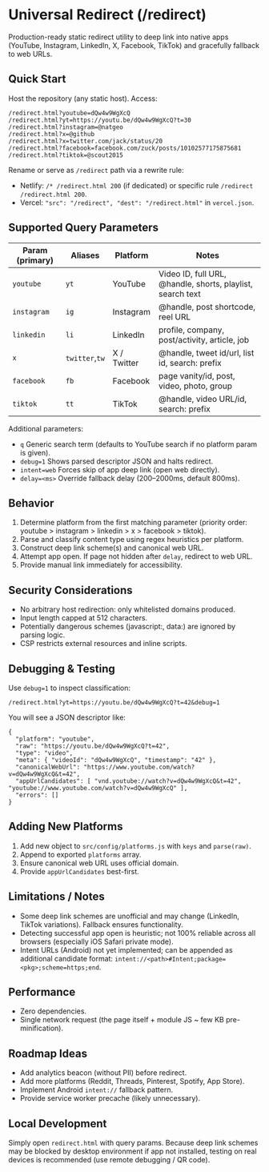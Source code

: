 # Universal Redirect (/redirect)

Production-ready static redirect utility to deep link into native apps (YouTube, Instagram, LinkedIn, X, Facebook, TikTok) and gracefully fallback to web URLs.

## Quick Start
Host the repository (any static host). Access:
```
/redirect.html?youtube=dQw4w9WgXcQ
/redirect.html?yt=https://youtu.be/dQw4w9WgXcQ?t=30
/redirect.html?instagram=@natgeo
/redirect.html?x=@github
/redirect.html?x=twitter.com/jack/status/20
/redirect.html?facebook=facebook.com/zuck/posts/10102577175875681
/redirect.html?tiktok=@scout2015
```
Rename or serve as `/redirect` path via a rewrite rule:
- Netlify: `/* /redirect.html 200` (if dedicated) or specific rule `/redirect /redirect.html 200`.
- Vercel: `"src": "/redirect", "dest": "/redirect.html"` in `vercel.json`.

## Supported Query Parameters
| Param (primary) | Aliases | Platform | Notes |
|-----------------|---------|----------|-------|
| `youtube` | `yt` | YouTube | Video ID, full URL, @handle, shorts, playlist, search text |
| `instagram` | `ig` | Instagram | @handle, post shortcode, reel URL |
| `linkedin` | `li` | LinkedIn | profile, company, post/activity, article, job |
| `x` | `twitter`,`tw` | X / Twitter | @handle, tweet id/url, list id, search: prefix |
| `facebook` | `fb` | Facebook | page vanity/id, post, video, photo, group |
| `tiktok` | `tt` | TikTok | @handle, video URL/id, search: prefix |

Additional parameters:
- `q` Generic search term (defaults to YouTube search if no platform param is given).
- `debug=1` Shows parsed descriptor JSON and halts redirect.
- `intent=web` Forces skip of app deep link (open web directly).
- `delay=<ms>` Override fallback delay (200–2000ms, default 800ms).

## Behavior
1. Determine platform from the first matching parameter (priority order: youtube > instagram > linkedin > x > facebook > tiktok).
2. Parse and classify content type using regex heuristics per platform.
3. Construct deep link scheme(s) and canonical web URL.
4. Attempt app open. If page not hidden after `delay`, redirect to web URL.
5. Provide manual link immediately for accessibility.

## Security Considerations
- No arbitrary host redirection: only whitelisted domains produced.
- Input length capped at 512 characters.
- Potentially dangerous schemes (javascript:, data:) are ignored by parsing logic.
- CSP restricts external resources and inline scripts.

## Debugging & Testing
Use `debug=1` to inspect classification:
```
/redirect.html?yt=https://youtu.be/dQw4w9WgXcQ?t=42&debug=1
```
You will see a JSON descriptor like:
```
{
  "platform": "youtube",
  "raw": "https://youtu.be/dQw4w9WgXcQ?t=42",
  "type": "video",
  "meta": { "videoId": "dQw4w9WgXcQ", "timestamp": "42" },
  "canonicalWebUrl": "https://www.youtube.com/watch?v=dQw4w9WgXcQ&t=42",
  "appUrlCandidates": [ "vnd.youtube://watch?v=dQw4w9WgXcQ&t=42", "youtube://www.youtube.com/watch?v=dQw4w9WgXcQ" ],
  "errors": []
}
```

## Adding New Platforms
1. Add new object to `src/config/platforms.js` with `keys` and `parse(raw)`.
2. Append to exported `platforms` array.
3. Ensure canonical web URL uses official domain.
4. Provide `appUrlCandidates` best-first.

## Limitations / Notes
- Some deep link schemes are unofficial and may change (LinkedIn, TikTok variations). Fallback ensures functionality.
- Detecting successful app open is heuristic; not 100% reliable across all browsers (especially iOS Safari private mode).
- Intent URLs (Android) not yet implemented; can be appended as additional candidate format: `intent://<path>#Intent;package=<pkg>;scheme=https;end`.

## Performance
- Zero dependencies.
- Single network request (the page itself + module JS ~ few KB pre-minification).

## Roadmap Ideas
- Add analytics beacon (without PII) before redirect.
- Add more platforms (Reddit, Threads, Pinterest, Spotify, App Store).
- Implement Android `intent://` fallback pattern.
- Provide service worker precache (likely unnecessary).

## Local Development
Simply open `redirect.html` with query params. Because deep link schemes may be blocked by desktop environment if app not installed, testing on real devices is recommended (use remote debugging / QR code).
